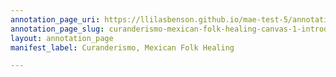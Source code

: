 ```yaml
---
annotation_page_uri: https://llilasbenson.github.io/mae-test-5/annotations/curanderismo-mexican-folk-healing-canvas-1-introduction-of-ms--estrella-and-her-training-in-mexican-and-spanish-holistic-healing-practices-.json
annotation_page_slug: curanderismo-mexican-folk-healing-canvas-1-introduction-of-ms--estrella-and-her-training-in-mexican-and-spanish-holistic-healing-practices-
layout: annotation_page
manifest_label: Curanderismo, Mexican Folk Healing

---
```

